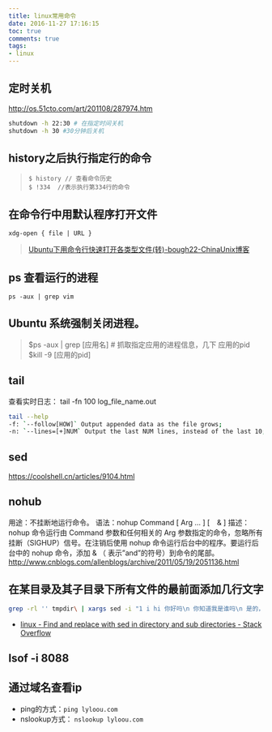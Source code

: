 ```yaml
---
title: linux常用命令
date: 2016-11-27 17:16:15
toc: true
comments: true
tags:
- linux
---
```


## 定时关机
http://os.51cto.com/art/201108/287974.htm
```sh
shutdown -h 22:30 # 在指定时间关机
shutdown -h 30 #30分钟后关机
```

## history之后执行指定行的命令
> `$ history // 查看命令历史`  
> `$ !334  //表示执行第334行的命令`

## 在命令行中用默认程序打开文件
`xdg-open { file | URL }`
> [Ubuntu下用命令行快速打开各类型文件(转)-bough22-ChinaUnix博客](http://blog.chinaunix.net/uid-27025492-id-3376626.html)

## ps 查看运行的进程
`ps -aux | grep vim`

## Ubuntu 系统强制关闭进程。
> $ps -aux | grep [应用名]  # 抓取指定应用的进程信息，几下 应用的pid
> $kill -9 [应用的pid]

## tail
查看实时日志： tail -fn 100 log_file_name.out
```sh
tail --help
-f: `--follow[HOW]` Output appended data as the file grows;
-n: `--lines=[+]NUM` Output the last NUM lines, instead of the last 10;
```
## sed
https://coolshell.cn/articles/9104.html

## nohub
用途：不挂断地运行命令。
语法：nohup Command [ Arg … ] [　& ]
描述：nohup 命令运行由 Command 参数和任何相关的 Arg 参数指定的命令，忽略所有挂断（SIGHUP）信号。在注销后使用 nohup 命令运行后台中的程序。要运行后台中的 nohup 命令，添加 & （ 表示”and”的符号）到命令的尾部。
http://www.cnblogs.com/allenblogs/archive/2011/05/19/2051136.html

## 在某目录及其子目录下所有文件的最前面添加几行文字
```sh
grep -rl '' tmpdir\ | xargs sed -i "1 i hi 你好吗\n 你知道我是谁吗\n 是的，是我\n"
```
- [linux - Find and replace with sed in directory and sub directories - Stack Overflow](https://stackoverflow.com/questions/6758963/find-and-replace-with-sed-in-directory-and-sub-directories)

## lsof -i 8088

## 通过域名查看ip
- ping的方式：`ping lyloou.com`
- nslookup方式： `nslookup lyloou.com`